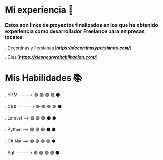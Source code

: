 # Mi experiencia 🚀

### Estos son links de proyectos finalizados en los que he obtenido experiencia como desarrollador Freelance para empresas locales

. Decortinas y Persianas (***https://decortinasypersianas.com/***)

. Cies (***https://ciesneurorehabilitacion.com/***)


# Mis Habilidades 📚

. HTMl ----> 🟢 🟢 🟢 🟢 ⚫

. CSS    ------> 🟢 🟢 🟢 🟢 ⚫

. Laravel --> 🟢 🟢 🟢 ⚫ ⚫ 

. Python --> 🟢 🟢 🟢 ⚫ ⚫ 

. C#.Net --> 🟢 🟢 🟢 🟢 ⚫

. Sql ------> 🟢 🟢 🟢 🟢 ⚫

  
